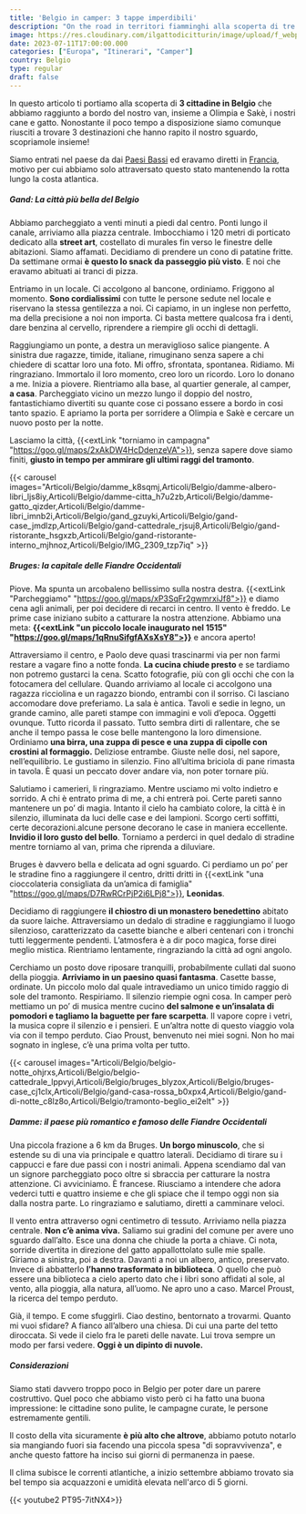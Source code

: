 ```yaml
---
title: 'Belgio in camper: 3 tappe imperdibili'
description: "On the road in territori fiamminghi alla scoperta di tre tappe imperdibili"
image: https://res.cloudinary.com/ilgattodicitturin/image/upload/f_webp,q_auto,w_800,dpr_auto/v1689502214/Articoli/Belgio/gand-canale_xb3df3.jpg
date: 2023-07-11T17:00:00.000
categories: ["Europa", "Itinerari", "Camper"]
country: Belgio
type: regular
draft: false
---
```


In questo articolo ti portiamo alla scoperta di **3 cittadine in Belgio** che abbiamo raggiunto a bordo del nostro van, insieme a Olimpia e Sakè, i nostri cane e gatto. Nonostante il poco tempo a disposizione siamo comunque riusciti a trovare 3 destinazioni che hanno rapito il nostro sguardo, scopriamole insieme! 

Siamo entrati nel paese da  dai [Paesi Bassi](/blog/viaggio-paesi-bassi-in-camper-itinerari/) ed eravamo diretti in [Francia](/blog/viaggio-francia-alta-francia-in-camper-itinerari/), motivo per cui abbiamo solo attraversato questo stato mantenendo la rotta lungo la costa atlantica.

##### Gand: La città più bella del Belgio

Abbiamo parcheggiato a venti minuti a piedi dal centro. Ponti lungo il canale, arriviamo alla piazza centrale. Imbocchiamo i 120 metri di porticato dedicato alla **street art**, costellato di murales fin verso le finestre delle abitazioni. Siamo affamati. Decidiamo di prendere un cono di patatine fritte. Da settimane ormai **è questo lo snack da passeggio più visto**. E noi che eravamo abituati ai tranci di pizza. 

Entriamo in un locale. Ci accolgono al bancone, ordiniamo. Friggono al momento. **Sono cordialissimi** con tutte le persone sedute nel locale e riservano la stessa gentilezza a noi. Ci capiamo, in un inglese non perfetto, ma della precisione a noi non importa. Ci basta mettere qualcosa fra i denti, dare benzina al cervello, riprendere a riempire gli occhi di dettagli. 

Raggiungiamo un ponte, a destra un meraviglioso salice piangente. A sinistra due ragazze, timide, italiane, rimuginano senza sapere a chi chiedere di scattar loro una foto. Mi offro, sfrontata, spontanea. Ridiamo. Mi ringraziano. Immortalo il loro momento, creo loro un ricordo. Loro lo donano a me. Inizia a piovere. Rientriamo alla base, al quartier generale, al camper, **a casa**. Parcheggiato vicino un mezzo lungo il doppio del nostro, fantastichiamo divertiti su quante cose ci possano essere a bordo in cosi tanto spazio. E apriamo la porta per sorridere a Olimpia e Sakè e cercare un nuovo posto per la notte. 

Lasciamo la città, {{<extLink "torniamo in campagna" "https://goo.gl/maps/2xAkDW4HcDdenzeVA">}}, senza sapere dove siamo finiti, **giusto in tempo per ammirare gli ultimi raggi del tramonto**. 

{{< carousel images="Articoli/Belgio/damme_k8sqmj,Articoli/Belgio/damme-albero-libri_ljs8iy,Articoli/Belgio/damme-citta_h7u2zb,Articoli/Belgio/damme-gatto_qizder,Articoli/Belgio/damme-libri_imnb2i,Articoli/Belgio/gand_gzuyki,Articoli/Belgio/gand-case_jmdlzp,Articoli/Belgio/gand-cattedrale_rjsuj8,Articoli/Belgio/gand-ristorante_hsgxzb,Articoli/Belgio/gand-ristorante-interno_mjhnoz,Articoli/Belgio/IMG_2309_tzp7iq" >}}

##### Bruges: la capitale delle Fiandre Occidentali

Piove. Ma spunta un arcobaleno bellissimo sulla nostra destra. {{<extLink "Parcheggiamo" "https://goo.gl/maps/xP3SqFr2gwmrxiJf8">}} e diamo cena agli animali, per poi decidere di recarci in centro. Il vento è freddo. Le prime case iniziano subito a catturare la nostra attenzione. Abbiamo una meta: **{{<extLink "un piccolo locale inaugurato nel 1515" "https://goo.gl/maps/1qRnuSifgfAXsXsY8">}}** e ancora aperto!

Attraversiamo il centro, e Paolo deve quasi trascinarmi via per non farmi restare a vagare fino a notte fonda. **La cucina chiude presto** e se tardiamo non potremo gustarci la cena. Scatto fotografie, più con gli occhi che con la fotocamera del cellulare. Quando arriviamo al locale ci accolgono una ragazza ricciolina e un ragazzo biondo, entrambi con il sorriso. Ci lasciano accomodare dove preferiamo. La sala è antica. Tavoli e sedie in legno, un grande camino, alle pareti stampe con immagini e voli d’epoca. Oggetti ovunque. Tutto ricorda il passato. Tutto sembra dirti di rallentare, che se anche il tempo passa le cose belle mantengono la loro dimensione. Ordiniamo **una birra, una zuppa di pesce e una zuppa di cipolle con crostini al formaggio.** Deliziose entrambe. Giuste nelle dosi, nel sapore, nell’equilibrio. Le gustiamo in silenzio. Fino all’ultima briciola di pane rimasta in tavola. È quasi un peccato dover andare via, non poter tornare più. 

Salutiamo i camerieri, li ringraziamo. Mentre usciamo mi volto indietro e sorrido. A chi è entrato prima di me, a chi entrerà poi. Certe pareti sanno mantenere un po’ di magia. Intanto il cielo ha cambiato colore, la città è in silenzio, illuminata da luci delle case e dei lampioni. Scorgo certi soffitti, certe decorazioni.alcune persone decorano le case in maniera eccellente. **Invidio il loro gusto del bello**. Torniamo a perderci in quel dedalo di stradine mentre torniamo al van, prima che riprenda a diluviare.

Bruges è davvero bella e delicata ad ogni sguardo. Ci perdiamo un po’ per le stradine fino a raggiungere il centro, dritti dritti in {{<extLink "una cioccolateria consigliata da un’amica di famiglia" "https://goo.gl/maps/D7RwRCrPjP2i6LPj8">}}, **Leonidas**. 

Decidiamo di raggiungere **il chiostro di un monastero benedettino** abitato da suore laiche. Attraversiamo un dedalo di stradine e raggiungiamo il luogo silenzioso, caratterizzato da casette bianche e alberi centenari con i tronchi tutti leggermente pendenti. L’atmosfera è a dir poco magica, forse direi meglio mistica. Rientriamo lentamente, ringraziando la città ad ogni angolo. 

Cerchiamo un posto dove riposare tranquilli, probabilmente cullati dal suono della pioggia. **Arriviamo in un paesino quasi fantasma**. Casette basse, ordinate. Un piccolo molo dal quale intravediamo un unico timido raggio di sole del tramonto. Respiriamo. Il silenzio riempie ogni cosa. In camper però mettiamo un po’ di musica mentre cucino **del salmone e un’insalata di pomodori e tagliamo la baguette per fare scarpetta**. Il vapore copre i vetri, la musica copre il silenzio e i pensieri. E un’altra notte di questo viaggio vola via con il tempo perduto. Ciao Proust, benvenuto nei miei sogni. Non ho mai sognato in inglese, c’è una prima volta per tutto. 

{{< carousel images="Articoli/Belgio/belgio-notte_ohjrxs,Articoli/Belgio/belgio-cattedrale_lppvyi,Articoli/Belgio/bruges_blyzox,Articoli/Belgio/bruges-case_cj1clx,Articoli/Belgio/gand-casa-rossa_b0xpx4,Articoli/Belgio/gand-di-notte_c8lz8o,Articoli/Belgio/tramonto-beglio_ei2elt" >}}

##### Damme: il paese più romantico e famoso delle Fiandre Occidentali

Una piccola frazione a 6 km da Bruges. **Un borgo minuscolo**, che si estende su di una via principale e quattro laterali. Decidiamo di tirare su i cappucci e fare due passi con i nostri animali. Appena scendiamo dal van un signore parcheggiato poco oltre si sbraccia per catturare la nostra attenzione. Ci avviciniamo. È francese. Riusciamo a intendere che adora vederci tutti e quattro insieme e che gli spiace che il tempo oggi non sia dalla nostra parte. Lo ringraziamo e salutiamo, diretti a camminare veloci. 

Il vento entra attraverso ogni centimetro di tessuto. Arriviamo nella piazza centrale. **Non c’è anima viva.** Saliamo sui gradini del comune per avere uno sguardo dall’alto. Esce una donna che chiude la porta a chiave. Ci nota, sorride divertita in direzione del gatto appallottolato sulle mie spalle. Giriamo a sinistra, poi a destra. Davanti a noi un albero, antico, preservato. Invece di abbatterlo **l’hanno trasformato in biblioteca**. O quello che può essere una biblioteca a cielo aperto dato che i libri sono affidati al sole, al vento, alla pioggia, alla natura, all’uomo. Ne apro uno a caso. Marcel Proust, la ricerca del tempo perduto. 

Già, il tempo. E come sfuggirli. Ciao destino, bentornato a trovarmi. Quanto mi vuoi sfidare? A fianco all’albero una chiesa. Di cui una parte del tetto diroccata. Si vede il cielo fra le pareti delle navate. Lui trova sempre un modo per farsi vedere. **Oggi è un dipinto di nuvole.** 

##### Considerazioni 

Siamo stati davvero troppo poco in Belgio per poter dare un parere costruttivo. Quel poco che abbiamo visto però ci ha fatto una buona impressione: le cittadine sono pulite, le campagne curate, le persone estremamente gentili.

Il costo della vita sicuramente **è più alto che altrove**, abbiamo potuto notarlo sia mangiando fuori sia facendo una piccola spesa "di sopravvivenza", e anche questo fattore ha inciso sui giorni di permanenza in paese.

Il clima subisce le correnti atlantiche, a inizio settembre abbiamo trovato sia bel tempo sia acquazzoni e umidità elevata nell'arco di 5 giorni. 

{{< youtube2 PT95-7itNX4>}}
